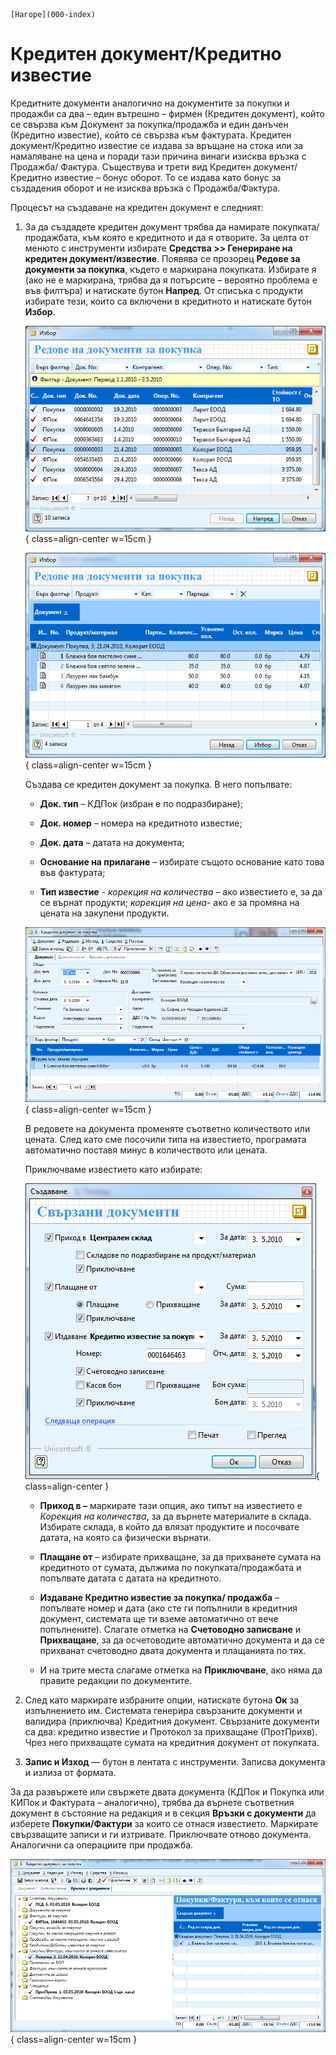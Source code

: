 ```{only} html
[Нагоре](000-index)
```

# Кредитен документ/Кредитно известие

Кредитните документи аналогично на документите за покупки и продажби са
два – един вътрешно – фирмен (Кредитен документ), който се свързва към
Документ за покупка/продажба и един данъчен (Кредитно известие), който
се свързва към фактурата. Кредитен документ/Кредитно известие се издава
за връщане на стока или за намаляване на цена и поради тази причина
винаги изисква връзка с Продажба/ Фактура. Съществува и трети вид
Кредитен документ/ Кредитно известие – бонус оборот. То се издава като
бонус за създадения оборот и не изисква връзка с Продажба/Фактура.

Процесът на създаване на кредитен документ е следният:

1. За да създадете кредитен документ трябва да намирате покупката/продажбата, към която е кредитното и да я отворите. За целта от менюто с инструменти избирате **Средства \>\> Генериране на кредитен документ/известие**. Появява се прозорец **Редове за документи за покупка**, където е маркирана покупката. Избирате я (ако не е маркирана, трябва да я потърсите – вероятно проблема е във филтъра) и натискате бутон **Напред**. От списъка с продукти избирате тези, които са включени в кредитното и натискате бутон **Избор**.

    ![](908-image17.png){ class=align-center w=15cm }

    ![](909-image18.png){ class=align-center w=15cm }

    Създава се кредитен документ за покупка. В него попълвате:

    - **Док. тип** – КДПок (избран е по подразбиране);

    - **Док. номер** – номера на кредитното известие;

    - **Док. дата** – датата на документа;

    - **Основание на прилагане** – избирате същото основание като това във фактурата;

    - **Тип известие** - *корекция на количества* – ако известието е, за да се върнат продукти; *корекция на цена*- ако е за промяна на цената на закупени продукти.

    ![](910-image19.png){ class=align-center w=15cm }

    В редовете на документа променяте съответно количеството или цената.
След като сме посочили типа на известието, програмата автоматично
поставя минус в количеството или цената.

    Приключваме известието като избирате:

    ![](911-image20.png){ class=align-center }

    - **Приход в –** маркирате тази опция, ако типът на известието е *Корекция на количества*, за да върнете материалите в склада. Избирате склада, в който да влязат продуктите и посочвате датата, на която са физически върнати.

    - **Плащане от** – избирате прихващане, за да прихванете сумата на кредитното от сумата, дължима по покупката/продажбата и попълвате датата с датата на кредитното.

    - **Издаване Кредитно известие за покупка/ продажба** – попълвате номер и дата (ако сте ги попълнили в кредитния документ, системата ще ти вземе автоматично от вече попълнените). Слагате отметка на **Счетоводно записване** и **Прихващане**, за да осчетоводите автоматично документа и да се прихванат счетоводно двата документа и плащанията по тях. 

    - И на трите места слагаме отметка на **Приключване**, ако няма да правите редакции по документите. 

1. След като маркирате избраните опции, натискате бутона **Ок** за изпълнението им. Системата генерира свързаните документи и валидира (приключва) Кредитния документ. Свързаните документи са два: кредитно известие и Протокол за прихващане (ПротПрихв). Чрез него прихващате сумата на кредитния документ от покупката.

1. **Запис и Изход** — бутон в лентата с инструменти. Записва документа и излиза от формата.

За да развържете или свържете двата документа (КДПок и Покупка или КИПок
и Фактурата – аналогично), трябва да върнете съответния документ в
състояние на редакция и в секция **Връзки с документи** да
изберете **Покупки/Фактури** за които се отнася известието.
Маркирате свързващите записи и ги изтривате. Приключвате отново
документа. Аналогични са операциите при продажба.

![](912-image21.png){ class=align-center w=15cm }